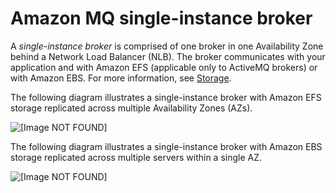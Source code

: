 # Amazon MQ single\-instance broker<a name="single-broker-deployment"></a>

A *single\-instance broker* is comprised of one broker in one Availability Zone behind a Network Load Balancer \(NLB\)\. The broker communicates with your application and with Amazon EFS \(applicable only to ActiveMQ brokers\) or with Amazon EBS\. For more information, see [Storage](broker-storage.md)\.

The following diagram illustrates a single\-instance broker with Amazon EFS storage replicated across multiple Availability Zones \(AZs\)\.

![\[Image NOT FOUND\]](http://docs.aws.amazon.com/amazon-mq/latest/developer-guide/images/amazon-mq-activemq-broker-architecture-single-broker-efs.png)

The following diagram illustrates a single\-instance broker with Amazon EBS storage replicated across multiple servers within a single AZ\.

![\[Image NOT FOUND\]](http://docs.aws.amazon.com/amazon-mq/latest/developer-guide/images/amazon-mq-activemq-broker-architecture-single-broker-ebs.png)